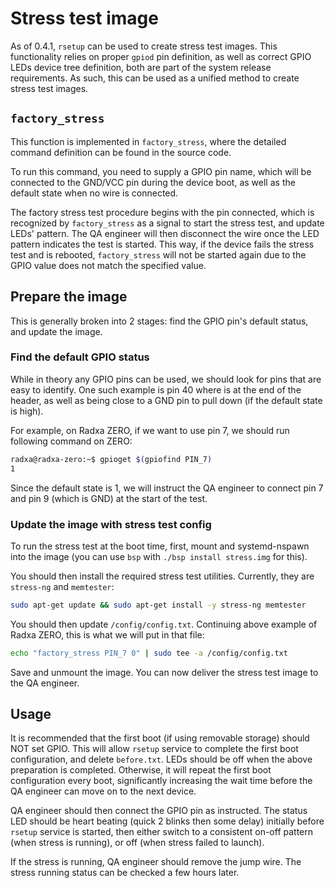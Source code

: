 # Stress test image

As of 0.4.1, `rsetup` can be used to create stress test images. This functionality
relies on proper `gpiod` pin definition, as well as correct GPIO LEDs device tree
definition, both are part of the system release requirements. As such, this can
be used as a unified method to create stress test images.

## `factory_stress`

This function is implemented in `factory_stress`, where the detailed command
definition can be found in the source code.

To run this command, you need to supply a GPIO pin name, which will be connected
to the GND/VCC pin during the device boot, as well as the default state when no
wire is connected.

The factory stress test procedure begins with the pin connected, which is recognized
by `factory_stress` as a signal to start the stress test, and update LEDs' pattern.
The QA engineer will then disconnect the wire once the LED pattern indicates the
test is started. This way, if the device fails the stress test and is rebooted,
`factory_stress` will not be started again due to the GPIO value does not match
the specified value.

## Prepare the image

This is generally broken into 2 stages: find the GPIO pin's default status, and
update the image.

### Find the default GPIO status

While in theory any GPIO pins can be used, we should look for pins that are easy
to identify. One such example is pin 40 where is at the end of the header, as well
as being close to a GND pin to pull down (if the default state is high).

For example, on Radxa ZERO, if we want to use pin 7, we should run following command
on ZERO:

```bash
radxa@radxa-zero:~$ gpioget $(gpiofind PIN_7)
1
```

Since the default state is 1, we will instruct the QA engineer to connect pin 7
and pin 9 (which is GND) at the start of the test.

### Update the image with stress test config

To run the stress test at the boot time, first, mount and systemd-nspawn into the
image (you can use `bsp` with `./bsp install stress.img` for this).

You should then install the required stress test utilities. Currently, they are
`stress-ng` and `memtester`:

```bash
sudo apt-get update && sudo apt-get install -y stress-ng memtester
```

You should then update `/config/config.txt`. Continuing above example of Radxa
ZERO, this is what we will put in that file:

```bash
echo "factory_stress PIN_7 0" | sudo tee -a /config/config.txt
```

Save and unmount the image. You can now deliver the stress test image to the QA
engineer.

## Usage

It is recommended that the first boot (if using removable storage) should NOT
set GPIO. This will allow `rsetup` service to complete the first boot configuration,
and delete `before.txt`. LEDs should be off when the above preparation is completed.
Otherwise, it will repeat the first boot configuration every boot, significantly
increasing the wait time before the QA engineer can move on to the next device.

QA engineer should then connect the GPIO pin as instructed. The status LED should
be heart beating (quick 2 blinks then some delay) initially before `rsetup` service
is started, then either switch to a consistent on-off pattern (when stress is running),
or off (when stress failed to launch).

If the stress is running, QA engineer should remove the jump wire. The stress
running status can be checked a few hours later.
